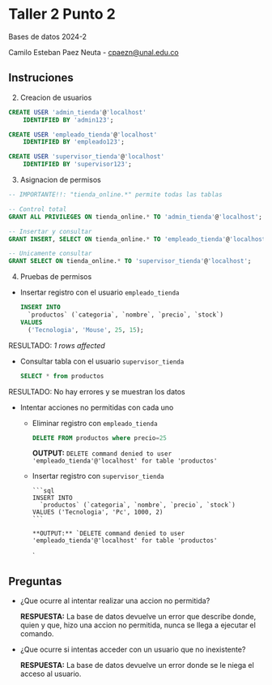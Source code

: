 # Taller 2 Punto 2

Bases de datos 2024-2

Camilo Esteban Paez Neuta - cpaezn@unal.edu.co

## Instruciones

2. Creacion de usuarios

```sql
CREATE USER 'admin_tienda'@'localhost'
	IDENTIFIED BY 'admin123';

CREATE USER 'empleado_tienda'@'localhost'
	IDENTIFIED BY 'empleado123';

CREATE USER 'supervisor_tienda'@'localhost'
	IDENTIFIED BY 'supervisor123';
```

3. Asignacion de permisos

```sql
-- IMPORTANTE!!: "tienda_online.*" permite todas las tablas

-- Control total
GRANT ALL PRIVILEGES ON tienda_online.* TO 'admin_tienda'@'localhost';

-- Insertar y consultar
GRANT INSERT, SELECT ON tienda_online.* TO 'empleado_tienda'@'localhost';

-- Unicamente consultar
GRANT SELECT ON tienda_online.* TO 'supervisor_tienda'@'localhost';
```

4. Pruebas de permisos

- Insertar registro con el usuario `empleado_tienda`

  ```sql
  INSERT INTO
    `productos` (`categoria`, `nombre`, `precio`, `stock`)
  VALUES
    ('Tecnologia', 'Mouse', 25, 15);
  ```

RESULTADO: _1 rows affected_

- Consultar tabla con el usuario `supervisor_tienda`

  ```sql
  SELECT * from productos
  ```

RESULTADO: No hay errores y se muestran los datos

- Intentar acciones no permitidas con cada uno

  - Eliminar registro con `empleado_tienda`

    ```sql
    DELETE FROM productos where precio=25
    ```

    **OUTPUT:** `DELETE command denied to user 'empleado_tienda'@'localhost' for table 'productos'`

  - Insertar registro con `supervisor_tienda`

        ```sql
        INSERT INTO
          `productos` (`categoria`, `nombre`, `precio`, `stock`)
        VALUES ('Tecnologia', 'Pc', 1000, 2)
        ```

        **OUTPUT:** `DELETE command denied to user 'empleado_tienda'@'localhost' for table 'productos'

    `

## Preguntas

- ¿Que ocurre al intentar realizar una accion no permitida?

  **RESPUESTA:** La base de datos devuelve un error que describe donde, quien y que, hizo una accion no permitida, nunca se llega a ejecutar el comando.

- ¿Que ocurre si intentas acceder con un usuario que no inexistente?

  **RESPUESTA:** La base de datos devuelve un error donde se le niega el acceso al usuario.

